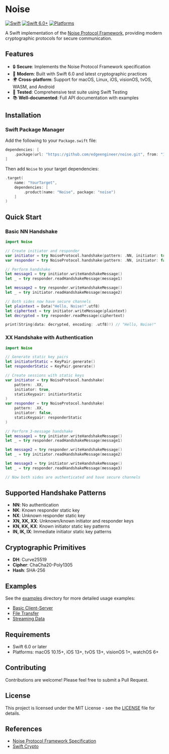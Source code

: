 # Noise

[![Swift](https://github.com/edgeengineer/noise/actions/workflows/swift.yml/badge.svg)](https://github.com/edgeengineer/noise/actions/workflows/swift.yml)
[![Swift 6.0+](https://img.shields.io/badge/Swift-6.0+-blue.svg)](https://swift.org)
[![Platforms](https://img.shields.io/badge/Platforms-macOS%20%7C%20Linux%20%7C%20iOS%20%7C%20visionOS%20%7C%20tvOS%20%7C%20WASM%20%7C%20Android-lightgrey.svg)](https://swift.org)

A Swift implementation of the [Noise Protocol Framework](https://noiseprotocol.org/noise.html), providing modern cryptographic protocols for secure communication.

## Features

- 🔒 **Secure**: Implements the Noise Protocol Framework specification
- 🚀 **Modern**: Built with Swift 6.0 and latest cryptographic practices
- 🌍 **Cross-platform**: Support for macOS, Linux, iOS, visionOS, tvOS, WASM, and Android
- 🧪 **Tested**: Comprehensive test suite using Swift Testing
- 📚 **Well-documented**: Full API documentation with examples

## Installation

### Swift Package Manager

Add the following to your `Package.swift` file:

```swift
dependencies: [
    .package(url: "https://github.com/edgeengineer/noise.git", from: "1.0.0")
]
```

Then add `Noise` to your target dependencies:

```swift
.target(
    name: "YourTarget",
    dependencies: [
        .product(name: "Noise", package: "noise")
    ]
)
```

## Quick Start

### Basic NN Handshake

```swift
import Noise

// Create initiator and responder
var initiator = try NoiseProtocol.handshake(pattern: .NN, initiator: true)
var responder = try NoiseProtocol.handshake(pattern: .NN, initiator: false)

// Perform handshake
let message1 = try initiator.writeHandshakeMessage()
let _ = try responder.readHandshakeMessage(message1)

let message2 = try responder.writeHandshakeMessage()
let _ = try initiator.readHandshakeMessage(message2)

// Both sides now have secure channels
let plaintext = Data("Hello, Noise!".utf8)
let ciphertext = try initiator.writeMessage(plaintext)
let decrypted = try responder.readMessage(ciphertext)

print(String(data: decrypted, encoding: .utf8)!) // "Hello, Noise!"
```

### XX Handshake with Authentication

```swift
import Noise

// Generate static key pairs
let initiatorStatic = KeyPair.generate()
let responderStatic = KeyPair.generate()

// Create sessions with static keys
var initiator = try NoiseProtocol.handshake(
    pattern: .XX,
    initiator: true,
    staticKeypair: initiatorStatic
)
var responder = try NoiseProtocol.handshake(
    pattern: .XX,
    initiator: false,
    staticKeypair: responderStatic
)

// Perform 3-message handshake
let message1 = try initiator.writeHandshakeMessage()
let _ = try responder.readHandshakeMessage(message1)

let message2 = try responder.writeHandshakeMessage()
let _ = try initiator.readHandshakeMessage(message2)

let message3 = try initiator.writeHandshakeMessage()
let _ = try responder.readHandshakeMessage(message3)

// Now both sides are authenticated and have secure channels
```

## Supported Handshake Patterns

- **NN**: No authentication
- **NK**: Known responder static key
- **NX**: Unknown responder static key
- **XN, XK, XX**: Unknown/known initiator and responder keys
- **KN, KK, KX**: Known initiator static key patterns
- **IN, IK, IX**: Immediate initiator static key patterns

## Cryptographic Primitives

- **DH**: Curve25519
- **Cipher**: ChaCha20-Poly1305
- **Hash**: SHA-256

## Examples

See the [examples](./examples) directory for more detailed usage examples:

- [Basic Client-Server](./examples/client-server)
- [File Transfer](./examples/file-transfer)
- [Streaming Data](./examples/streaming)

## Requirements

- Swift 6.0 or later
- Platforms: macOS 10.15+, iOS 13+, tvOS 13+, visionOS 1+, watchOS 6+

## Contributing

Contributions are welcome! Please feel free to submit a Pull Request.

## License

This project is licensed under the MIT License - see the [LICENSE](LICENSE) file for details.

## References

- [Noise Protocol Framework Specification](https://noiseprotocol.org/noise.html)
- [Swift Crypto](https://github.com/apple/swift-crypto)